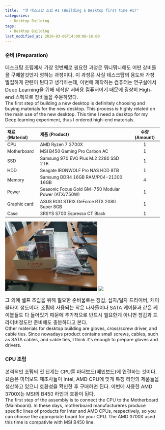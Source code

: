 ```yaml
---
title:  "첫 데스크탑 조립 #1 (Building a Desktop first time #1)"
categories:
  - Desktop Building
tags:
  - Desktop Building
last_modified_at: 2020-03-06T14:00:00-16:00 
---
```

### 준비 (Preparation)
<span style="font-size:12pt"> 데스크탑 조립에서 가장 첫번째로 필요한 과정은 뭐니뭐니해도 어떤 장비들을 구매할것인지 정하는 과정이다. 
이 과정은 사실 데스크탑의 용도와 가장 밀접하게 관련이 된다고 생각하는데, 이번에 제작하는 컴퓨터는 연구실에서 Deep Learning을 위해 제작할
서버용 컴퓨터이기 때문에 굉장히 High-end 스펙으로 장비들을 주문하였다. </span>  
<span style="font-size:11pt"> The first step of building a new desktop is definitely choosing and buying materials for the new desktop. 
This process is highly related on the main use of the new desktop. This time I need a desktop for my Deep learning experiment, thus 
I ordered high-end materials. </span>

| 재료 (Material) | 제품 (Product) | 수량 (Amount) |
|:--------|:-------|:--------:|
| CPU   | AMD Ryzen 7 3700X  | 1 |
| Motherboard | MSI B450 Gaming Pro Carbon AC | 1 |
| SSD | Samsung 970 EVO Plus M.2 2280 SSD 2TB | 1 |
| HDD | Seagate IRONWOLF Pro NAS HDD 8TB | 1 |
| Memory | Samsung DDR4 16GB RAM/PC4-21300 16GB | 4 |
| Power | Seasonic Focus Gold GM-750 Modular Power (ATX/750W) | 1 |
| Graphic card | ASUS ROG STRIX GeForce RTX 2080 Super 8GB | 1 |
| Case | 3RSYS S700 Espresso CT Black | 1 |

<span> <img src="/assets/images/Build-Desktop/materials_1.jpg" width="300">  <img src="/assets/images/Build-Desktop/case_1.jpg" width="300"> </span>

<span style="font-size:12pt"> 그 외에 셀프 조립을 위해 필요한 준비물로는 장갑, 십자/일자 드라이버, 케이블타이 정도이다. 조립에 사용되는 작은 나사들이나 
SATA 케이블과 같은 케이블들도 다 들어있기 때문에 추가적으로 반드시 필요한게 아니면 장갑과 드라이버정도만 준비해도 충분하다고 본다. </span>  
<span style="font-size:11pt"> Other materials for desktop building are gloves, cross/screw driver, and cable ties. Since nowadays product 
contains small screws, cables, such as SATA cables, and cable ties, I think it's enough to prepare gloves and drivers. </span>

### CPU 조립 
<span style="font-size:12pt"> 본격적인 조립의 첫 단계는 CPU를 마더보드(메인보드)에 연결하는 것이다. 요즘은 마더보드 제조사들이 Intel, AMD CPU에 맞게
특정 라인의 제품들을 생산하고 있으니 호환성을 확인한 후 구매하면 된다. 이번에 사용한 AMD 3700X는 MSI의 B450 라인과 호환이 된다. </span>  
<span style="font-size:11pt"> The first step of the assembly is to connect the CPU to the Motherboard (Mainboard). In these days, motherboard
manufactureres produce specific lines of products for Inter and AMD CPUs, respectively, so you can choose the appropriate board for your CPU.
The AMD 3700X used this time is compativle with MSI B450 line. </span>